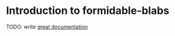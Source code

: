 # Introduction to formidable-blabs

TODO: write [great documentation](http://jacobian.org/writing/what-to-write/)
